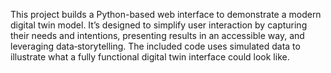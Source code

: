 This project builds a Python-based web interface to demonstrate a modern digital twin model. It’s designed to simplify user interaction by capturing their needs and intentions, presenting results in an accessible way, and leveraging data‐storytelling. The included code uses simulated data to illustrate what a fully functional digital twin interface could look like.
